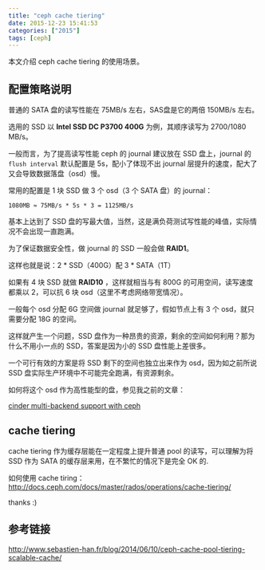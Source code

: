 ```yaml
---
title: "ceph cache tiering"
date: 2015-12-23 15:41:53
categories: ["2015"]
tags: [ceph]
---
```


本文介绍 ceph cache tiering 的使用场景。

## 配置策略说明

普通的 SATA 盘的读写性能在 75MB/s 左右，SAS盘是它的两倍 150MB/s 左右。

选用的 SSD 以 **Intel SSD DC P3700 400G** 为例，其顺序读写为 2700/1080 MB/s。

一般而言，为了提高读写性能 ceph 的 journal 建议放在 SSD 盘上，journal 的 `flush interval` 默认配置是 5s，配小了体现不出 journal 层提升的速度，配大了又会导致数据落盘（osd）慢。

常用的配置是 1 块 SSD 做 3 个 osd（3 个 SATA 盘）的 journal：

```
1080MB ≈ 75MB/s * 5s * 3 = 1125MB/s
```

基本上达到了 SSD 盘的写最大值，当然，这是满负荷测试写性能的峰值，实际情况不会出现一直跑满。

为了保证数据安全性，做 journal 的 SSD 一般会做 **RAID1**。

这样也就是说：2 * SSD（400G）配 3 * SATA（1T）

如果有 4 块 SSD 就做 **RAID10** ，这样就相当与有 800G 的可用空间，读写速度都乘以 2，可以抗 6 块 osd（这里不考虑网络带宽情况）。

一般每个 osd 分配 6G 空间做 journal 就足够了，假如节点上有 3 个 osd，就只需要分配 18G 的空间。

这样就产生一个问题，SSD 盘作为一种昂贵的资源，剩余的空间如何利用？那为什么不用小一点的 SSD，答案是因为小的 SSD 盘性能上差很多。

一个可行有效的方案是将 SSD 剩下的空间也独立出来作为 osd，因为如之前所说 SSD 盘实际生产环境中不可能完全跑满，有资源剩余。

如何将这个 osd 作为高性能型的盘，参见我之前的文章：

[cinder multi-backend support with ceph](https://zhengtianbao.com/ceph/cinder/2014/12/22/cinder-multi-backend-support-with-ceph.html)

## cache tiering

cache tiering 作为缓存层能在一定程度上提升普通 pool 的读写，可以理解为将 SSD 作为 SATA 的缓存层来用，在不繁忙的情况下是完全 OK 的.

如何使用 cache tiring：<http://docs.ceph.com/docs/master/rados/operations/cache-tiering/>

thanks :)

## 参考链接

<http://www.sebastien-han.fr/blog/2014/06/10/ceph-cache-pool-tiering-scalable-cache/>
